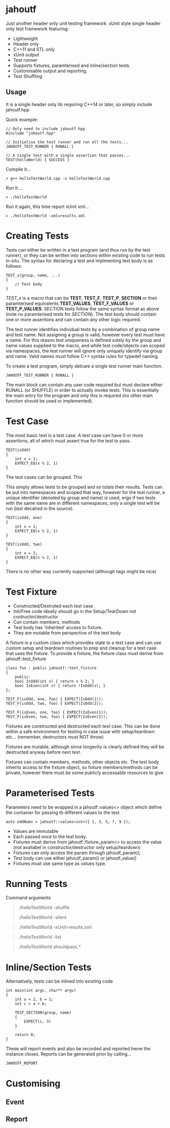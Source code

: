 # jahoutf
Just another header only unit testing framework. xUnit style single header only test framework featuring:

* Lightweight
* Header only
* C++11 and STL only
* xUnit output
* Test runner
* Supports fixtures, paramterised and inline/section tests.
* Customisable output and reporting.
* Test Shuffling

## Usage

It is a single header only lib requiring C++14 or later, so simply include jahoutf.hpp

Quick example:

    // Only need to include jahoutf.hpp
    #include "jahoutf.hpp"

    // Initialise the test runner and run all the tests...
    JAHOUTF_TEST_RUNNER { RUNALL }

    // A single test with a single assertion that passes...
    TEST(helloWorld) { SUCCESS }

Compile it...

    > g++ helloTestWorld.cpp -o helloTestWorld.cpp

Run it....

    > ./helloTestWorld

Run it again, this time report xUnit xml...

    > ./helloTestWorld -xml=results.xml



# Creating Tests

Tests can either be written in a test program (and thus run by the test runner), or they can be written into sections within existing code to run tests in-situ. The syntax for declaring a test and implmenting test body is as follows:

    TEST_x(group, name, ...)
    {
        // Test body
    }

*TEST_x* is a macro that can be **TEST**, **TEST_F**, **TEST_P**, **SECTION** or their paramterised equivalents **TEST_VALUES**, **TEST_F_VALUES** or **TEST_P_VALUES**. SECTION tests follow the same syntax format as above (note no paramterised tests for *SECTION*). The test body should contain one or more assertions and can contain any other logic required.

The test runner identifies individual tests by a combination of group name and test name. Not assigning a group is valid, however every test must have a name. For this reason test uniqueness is defined solely by the group and name values supplied to the macro, and while test code/objects can scoped via namespaces, the test runner will ignore only uniquely identify via group and name. Valid names must follow C++ syntax rules for typedef naming.

To create a test program, simply delcare a single test runner main function.

    JAHOUTF_TEST_RUNNER { RUNALL }

The main block can contain any user code required but must declare either RUNALL (or SHUFFLE) in order to actually invoke tests. This is essentially the main entry for the program and only this is required (no other main function should be used or implemented).

# Test Case

The most basic test is a test case. A test case can have 0 or more assertions, all of which must assert true for the test to pass.

    TEST(isOdd)
    {
        int x = 1;
        EXPECT_EQ(x % 2, 1)
    }

The test cases can be grouped. This 

This simply allows tests to be grouped and so totals their results. Tests can be put into namespaces and scoped that way, however for the test runner, a unique identifier (denoted by group and name) is used, ergo if
two tests with the same name are in different namespaces, only a single test will be run (last decalred in the source).

    TEST(isOdd, one)
    {
        int x = 1;
        EXPECT_EQ(x % 2, 1)
    }

    TEST(isOdd, two)
    {
        int x = 2;
        EXPECT_EQ(x % 2, 1)
    }

There is no other way currently supported (although tags might be nice)

# Test Fixture

* Constructed/Destruted each test case
* Init/Free code ideally should go in the Setup/TearDown not contructor/destructor
* Can contain members, methods
* Test body has 'inherited' access to fixture.
* They are mutable from perspective of the test body


A fixture is a custom class which provides state to a test case and can use custom setup and teardown routines to prep and cleanup for a test case that uses the fixture. To provide a fixture, the fixture class must derive from jahoutf::test_fixture

    class foo : public jahoutf::test_fixture
    {
        public:
        bool IsOdd(int v) { return v % 2; }
        bool IsEven(int v) { return !IsOdd(v); }
    };

    TEST_F(isOdd, one, foo) { EXPECT(IsOdd(1)); 
    TEST_F(isOdd, two, foo) { EXPECT(IsOdd(2)); 

    TEST_F(isEven, one, foo) { EXPECT(IsEven(1)); 
    TEST_F(isEven, two, foo) { EXPECT(IsEven(2)); 


Fixtures are constructed and destructed each test case. This can be done within a safe environment for testing in case issue with setup/teardown etc... (remember, destructors must NOT throw)

Fixtures are mutable, although since longevity is clearly defined they will be destructed anyway before next test.

Fixtures can contain members, methods, other objects etc. The test body inherits access to the fixture object, so fxiture members/methods can be private, however there must be some publicly accessable resources to give




# Parameterised Tests

Parameters need to be wrapped in a jahoutf::values<> object which define the container for passing th different values to the test.

    auto oddNums = jahoutf::values<int>({ 1, 3, 5, 7, 9 });





* Values are immutable
* Each passed once to the test body.
* Fixtures must derive from jahoutf::fixture_param<> to access the value (not avaliabel in constructor/destructor only setup/teardown)
* Fixtures can only access the param through jahoutf_param();
* Test body can use either jahoutf_param() or jahoutf_value()
* Fixtures must use same type as values type.


# Running Tests

Command arguments

> ./helloTestWorld -shuffle

> ./helloTestWorld -silent

> ./helloTestWorld -xUnit=results.xml

> ./helloTestWorld -list

> ./helloTestWorld shouldpass.*



# Inline/Section Tests

Alternatively, tests can be inlined into existing code

    int main(int argc, char** argv)
    {
        int a = 2, b = 1;
        int c = a + b;

        TEST_SECTION(group, name)
        {
            EXPECT(c, 3)
        }

        return 0;
    }

These will report events and also be recorded and reported hwne the instance closes. Reports can be generated prior by calling...

    JAHOUTF_REPORT


# Customising

## Event

## Report











